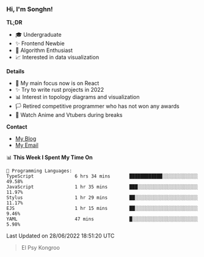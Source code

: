 ### Hi, I'm Songhn!

**TL;DR**

- 🎓 Undergraduate
- ✨ Frontend Newbie
- 🎈 Algorithm Enthusiast
- 📈 Interested in data visualization

**Details**

- 🎯 My main focus now is on React
- ✨ Try to write rust projects in 2022
- 📊 Interest in topology diagrams and visualization
- 🏳️ Retired competitive programmer who has not won any awards
- 🍵 Watch Anime and Vtubers during breaks

**Contact**
- [My Blog](https://blog.songhn.com)
- [My Email](mailto:songhn233@gmail.com)

<!--START_SECTION:waka-->
📊 **This Week I Spent My Time On** 

```text
💬 Programming Languages: 
TypeScript               6 hrs 34 mins       ████████████░░░░░░░░░░░░░   49.58% 
JavaScript               1 hr 35 mins        ███░░░░░░░░░░░░░░░░░░░░░░   11.97% 
Stylus                   1 hr 29 mins        ██░░░░░░░░░░░░░░░░░░░░░░░   11.17% 
EJS                      1 hr 15 mins        ██░░░░░░░░░░░░░░░░░░░░░░░   9.46% 
YAML                     47 mins             █░░░░░░░░░░░░░░░░░░░░░░░░   5.98%

```


 Last Updated on 28/06/2022 18:51:20 UTC
<!--END_SECTION:waka-->

> El Psy Kongroo
